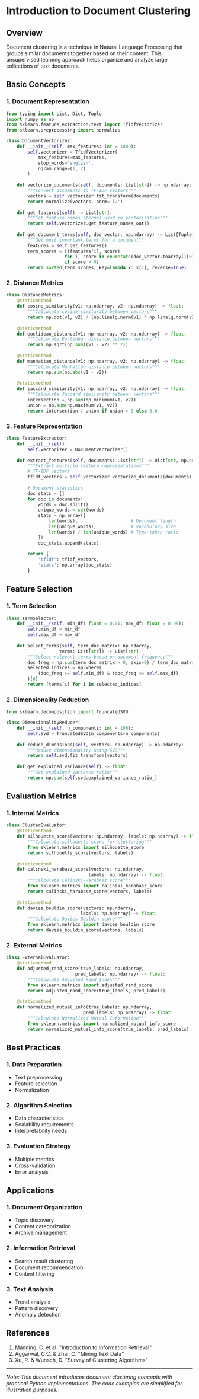 # Introduction to Document Clustering

## Overview
Document clustering is a technique in Natural Language Processing that groups similar documents together based on their content. This unsupervised learning approach helps organize and analyze large collections of text documents.

## Basic Concepts

### 1. Document Representation
```python
from typing import List, Dict, Tuple
import numpy as np
from sklearn.feature_extraction.text import TfidfVectorizer
from sklearn.preprocessing import normalize

class DocumentVectorizer:
    def __init__(self, max_features: int = 1000):
        self.vectorizer = TfidfVectorizer(
            max_features=max_features,
            stop_words='english',
            ngram_range=(1, 2)
        )
    
    def vectorize_documents(self, documents: List[str]) -> np.ndarray:
        """Convert documents to TF-IDF vectors"""
        vectors = self.vectorizer.fit_transform(documents)
        return normalize(vectors, norm='l2')
    
    def get_features(self) -> List[str]:
        """Get feature names (terms) used in vectorization"""
        return self.vectorizer.get_feature_names_out()
    
    def get_document_terms(self, doc_vector: np.ndarray) -> List[Tuple[str, float]]:
        """Get most important terms for a document"""
        features = self.get_features()
        term_scores = [(features[i], score) 
                      for i, score in enumerate(doc_vector.toarray()[0])
                      if score > 0]
        return sorted(term_scores, key=lambda x: x[1], reverse=True)
```

### 2. Distance Metrics
```python
class DistanceMetrics:
    @staticmethod
    def cosine_similarity(v1: np.ndarray, v2: np.ndarray) -> float:
        """Calculate cosine similarity between vectors"""
        return np.dot(v1, v2) / (np.linalg.norm(v1) * np.linalg.norm(v2))
    
    @staticmethod
    def euclidean_distance(v1: np.ndarray, v2: np.ndarray) -> float:
        """Calculate Euclidean distance between vectors"""
        return np.sqrt(np.sum((v1 - v2) ** 2))
    
    @staticmethod
    def manhattan_distance(v1: np.ndarray, v2: np.ndarray) -> float:
        """Calculate Manhattan distance between vectors"""
        return np.sum(np.abs(v1 - v2))
    
    @staticmethod
    def jaccard_similarity(v1: np.ndarray, v2: np.ndarray) -> float:
        """Calculate Jaccard similarity between vectors"""
        intersection = np.sum(np.minimum(v1, v2))
        union = np.sum(np.maximum(v1, v2))
        return intersection / union if union > 0 else 0.0
```

### 3. Feature Representation
```python
class FeatureExtractor:
    def __init__(self):
        self.vectorizer = DocumentVectorizer()
        
    def extract_features(self, documents: List[str]) -> Dict[str, np.ndarray]:
        """Extract multiple feature representations"""
        # TF-IDF vectors
        tfidf_vectors = self.vectorizer.vectorize_documents(documents)
        
        # Document statistics
        doc_stats = []
        for doc in documents:
            words = doc.split()
            unique_words = set(words)
            stats = np.array([
                len(words),                    # Document length
                len(unique_words),             # Vocabulary size
                len(words) / len(unique_words) # Type-token ratio
            ])
            doc_stats.append(stats)
        
        return {
            'tfidf': tfidf_vectors,
            'stats': np.array(doc_stats)
        }
```

## Feature Selection

### 1. Term Selection
```python
class TermSelector:
    def __init__(self, min_df: float = 0.01, max_df: float = 0.95):
        self.min_df = min_df
        self.max_df = max_df
        
    def select_terms(self, term_doc_matrix: np.ndarray, 
                    terms: List[str]) -> List[str]:
        """Select relevant terms based on document frequency"""
        doc_freq = np.sum(term_doc_matrix > 0, axis=0) / term_doc_matrix.shape[0]
        selected_indices = np.where(
            (doc_freq >= self.min_df) & (doc_freq <= self.max_df)
        )[0]
        return [terms[i] for i in selected_indices]
```

### 2. Dimensionality Reduction
```python
from sklearn.decomposition import TruncatedSVD

class DimensionalityReducer:
    def __init__(self, n_components: int = 100):
        self.svd = TruncatedSVD(n_components=n_components)
        
    def reduce_dimensions(self, vectors: np.ndarray) -> np.ndarray:
        """Reduce dimensionality using SVD"""
        return self.svd.fit_transform(vectors)
    
    def get_explained_variance(self) -> float:
        """Get explained variance ratio"""
        return np.sum(self.svd.explained_variance_ratio_)
```

## Evaluation Metrics

### 1. Internal Metrics
```python
class ClusterEvaluator:
    @staticmethod
    def silhouette_score(vectors: np.ndarray, labels: np.ndarray) -> float:
        """Calculate silhouette score for clustering"""
        from sklearn.metrics import silhouette_score
        return silhouette_score(vectors, labels)
    
    @staticmethod
    def calinski_harabasz_score(vectors: np.ndarray, 
                               labels: np.ndarray) -> float:
        """Calculate Calinski-Harabasz score"""
        from sklearn.metrics import calinski_harabasz_score
        return calinski_harabasz_score(vectors, labels)
    
    @staticmethod
    def davies_bouldin_score(vectors: np.ndarray, 
                            labels: np.ndarray) -> float:
        """Calculate Davies-Bouldin score"""
        from sklearn.metrics import davies_bouldin_score
        return davies_bouldin_score(vectors, labels)
```

### 2. External Metrics
```python
class ExternalEvaluator:
    @staticmethod
    def adjusted_rand_score(true_labels: np.ndarray, 
                          pred_labels: np.ndarray) -> float:
        """Calculate Adjusted Rand Index"""
        from sklearn.metrics import adjusted_rand_score
        return adjusted_rand_score(true_labels, pred_labels)
    
    @staticmethod
    def normalized_mutual_info(true_labels: np.ndarray, 
                             pred_labels: np.ndarray) -> float:
        """Calculate Normalized Mutual Information"""
        from sklearn.metrics import normalized_mutual_info_score
        return normalized_mutual_info_score(true_labels, pred_labels)
```

## Best Practices

### 1. Data Preparation
- Text preprocessing
- Feature selection
- Normalization

### 2. Algorithm Selection
- Data characteristics
- Scalability requirements
- Interpretability needs

### 3. Evaluation Strategy
- Multiple metrics
- Cross-validation
- Error analysis

## Applications

### 1. Document Organization
- Topic discovery
- Content categorization
- Archive management

### 2. Information Retrieval
- Search result clustering
- Document recommendation
- Content filtering

### 3. Text Analysis
- Trend analysis
- Pattern discovery
- Anomaly detection

## References
1. Manning, C. et al. "Introduction to Information Retrieval"
2. Aggarwal, C.C. & Zhai, C. "Mining Text Data"
3. Xu, R. & Wunsch, D. "Survey of Clustering Algorithms"

---
*Note: This document introduces document clustering concepts with practical Python implementations. The code examples are simplified for illustration purposes.* 